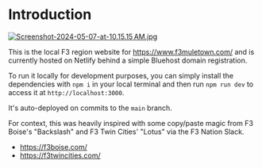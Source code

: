 # Introduction

[![Screenshot-2024-05-07-at-10.15.15 AM.jpg](./README/Screenshot-2024-05-07-at-10.15.15 AM.jpg)](https://www.f3muletown.com/)

This is the local F3 region website for <https://www.f3muletown.com/> and is currently hosted on Netlify behind a simple Bluehost domain registration.

To run it locally for development purposes, you can simply install the dependencies with `npm i` in your local terminal and then run `npm run dev` to access it at `http://localhost:3000`.

It's auto-deployed on commits to the `main` branch.

For context, this was heavily inspired with some copy/paste magic from F3 Boise's "Backslash" and F3 Twin Cities' "Lotus" via the F3 Nation Slack.

- <https://f3boise.com/>
- <https://f3twincities.com/>
